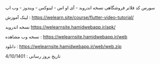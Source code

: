 سورس کد فلاتر  فروشگاهی
نسخه اندروید - آی او اس - لینوکس - ویندوز - وب اپ 

لینک آموزش :
https://welearn.site/course/flutter-video-tutorial/

نسخه اندروید 
https://welearnsite.hamidwebapp.ir/apk/


نسخه  وب 
مشاهده :
https://welearnsite.hamidwebapp.ir/web

دانلود :
https://welearnsite.hamidwebapp.ir/web/web.zip


تاریخ بروز رسانی :
4/10/1401


